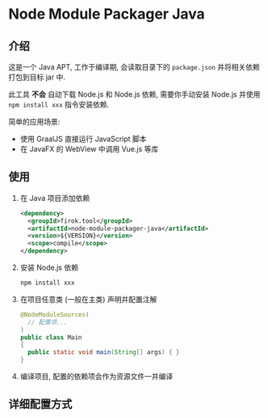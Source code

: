 # Node Module Packager Java

## 介绍

这是一个 Java APT, 工作于编译期, 会读取目录下的 `package.json` 并将相关依赖打包到目标 jar 中.

此工具 **不会** 自动下载 Node.js 和 Node.js 依赖, 需要你手动安装 Node.js 并使用 `npm install xxx` 指令安装依赖.

简单的应用场景:

* 使用 GraalJS 直接运行 JavaScript 脚本
* 在 JavaFX 的 WebView 中调用 Vue.js 等库

## 使用

1. 在 Java 项目添加依赖
   ```xml
   <dependency>
     <groupId>firok.tool</groupId>
     <artifactId>node-module-packager-java</artifactId>
     <version>${VERSION}</version>
     <scope>compile</scope>
   </dependency>
   ```
2. 安装 Node.js 依赖
   ```bash
   npm install xxx
   ```
3. 在项目任意类 (一般在主类) 声明并配置注解
   ```java
   @NodeModuleSources(
     // 配置项...
   )
   public class Main
   {
     public static void main(String[] args) { }
   }
   ```
4. 编译项目, 配置的依赖项会作为资源文件一并编译

## 详细配置方式


